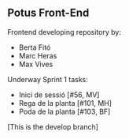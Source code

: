 Potus Front-End
---

Frontend developing repository by:

- Berta Fitó
- Marc Heras
- Max Vives

Underway Sprint 1 tasks:

- Inici de sessió [#56, MV]
- Rega de la planta [#101, MH]
- Poda de la planta [#103, BF]

[This is the develop branch]
